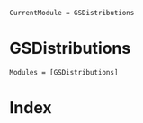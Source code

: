 ```@meta
CurrentModule = GSDistributions
```

# GSDistributions

```@autodocs
Modules = [GSDistributions]
```

# Index

```@index
```